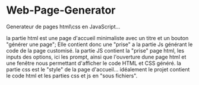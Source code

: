 # Web-Page-Generator

Generateur de pages html\css 
en JavaScript...

la partie html est une page d'accueil minimaliste avec un titre et un bouton "générer une page";
Elle contient donc une "prise" a la partie Js générant le code de la page customisé. la partie JS contient la "prise" page html, les inputs des options, ici les prompt,
ainsi que l'ouverture dune page html et une fenêtre nous permettant d'afficher le code HTML et CSS généré.
la partie css est le "style" de la page d'accueil...
idéalement le projet contient le code html et les parties css et js en "sous fichiers".
